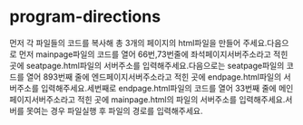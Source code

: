 # program-directions
먼저 각 파일들의 코드를 복사해 총 3개의 페이지의 html파일을 만들어 주세요.다음으로 먼저 mainpage파일의 코드를 열어 66번,73번줄에 좌석페이지서버주소라고 적힌 곳에 seatpage.html파일의 서버주소를 입력해주세요.다음으로는 seatpage파일의 코드를 열어 893번째 줄에 엔드페이지서버주소라고 적힌 곳에 endpage.html파일의 서버주소를 입력해주세요.세번째로 endpage.html파일의 코드를 열어 33번째 줄에 메인페이지서버주소라고 적힌 곳에 mainpage.html의 파일의 서버주소를 입력해주세요.서버를 못여는 경우 파일실행 후 파일의 경로를 입력해주세요.
